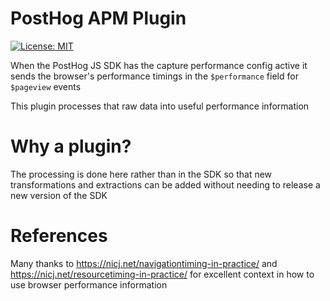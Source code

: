# PostHog APM Plugin

[![License: MIT](https://img.shields.io/badge/License-MIT-red.svg?style=flat-square)](https://opensource.org/licenses/MIT)

When the PostHog JS SDK has the capture performance config active it sends the browser's performance timings in the `$performance` field for `$pageview` events

This plugin processes that raw data into useful performance information

# Why a plugin?

The processing is done here rather than in the SDK so that new transformations and extractions can be added without needing to release a new version of the SDK

# References 

Many thanks to https://nicj.net/navigationtiming-in-practice/ and https://nicj.net/resourcetiming-in-practice/ for excellent context in how to use browser performance information
